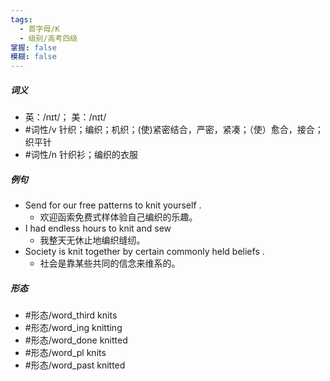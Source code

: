 ```yaml
---
tags:
  - 首字母/K
  - 级别/高考四级
掌握: false
模糊: false
---
```

##### 词义
- 英：/nɪt/； 美：/nɪt/
- #词性/v  针织；编织；机织；(使)紧密结合，严密，紧凑；（使）愈合，接合；织平针
- #词性/n  针织衫；编织的衣服
##### 例句
- Send for our free patterns to knit yourself .
	- 欢迎函索免费式样体验自己编织的乐趣。
- I had endless hours to knit and sew
	- 我整天无休止地编织缝纫。
- Society is knit together by certain commonly held beliefs .
	- 社会是靠某些共同的信念来维系的。
##### 形态
- #形态/word_third knits
- #形态/word_ing knitting
- #形态/word_done knitted
- #形态/word_pl knits
- #形态/word_past knitted
